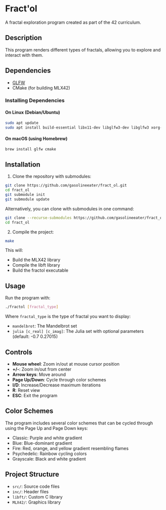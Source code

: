 # Fract'ol

A fractal exploration program created as part of the 42 curriculum.

## Description

This program renders different types of fractals, allowing you to explore and interact with them.

## Dependencies

- [GLFW](https://www.glfw.org/)
- CMake (for building MLX42)

### Installing Dependencies

#### On Linux (Debian/Ubuntu)
```bash
sudo apt update
sudo apt install build-essential libx11-dev libglfw3-dev libglfw3 xorg-dev cmake
```

#### On macOS (using Homebrew)
```bash
brew install glfw cmake
```

## Installation

1. Clone the repository with submodules:
```bash
git clone https://github.com/gasolineeater/fract_ol.git
cd fract_ol
git submodule init
git submodule update
```

Alternatively, you can clone with submodules in one command:
```bash
git clone --recurse-submodules https://github.com/gasolineeater/fract_ol.git
cd fract_ol
```

2. Compile the project:
```bash
make
```

This will:
- Build the MLX42 library
- Compile the libft library
- Build the fractol executable

## Usage

Run the program with:
```bash
./fractol [fractal_type]
```

Where `fractal_type` is the type of fractal you want to display:

- `mandelbrot`: The Mandelbrot set
- `julia [c_real] [c_imag]`: The Julia set with optional parameters (default: -0.7 0.27015)

## Controls

- **Mouse wheel**: Zoom in/out at mouse cursor position
- **+/-**: Zoom in/out from center
- **Arrow keys**: Move around
- **Page Up/Down**: Cycle through color schemes
- **I/D**: Increase/Decrease maximum iterations
- **R**: Reset view
- **ESC**: Exit the program

## Color Schemes

The program includes several color schemes that can be cycled through using the Page Up and Page Down keys:
- Classic: Purple and white gradient
- Blue: Blue-dominant gradient
- Fire: Red, orange, and yellow gradient resembling flames
- Psychedelic: Rainbow cycling colors
- Grayscale: Black and white gradient

## Project Structure

- `src/`: Source code files
- `inc/`: Header files
- `libft/`: Custom C library
- `MLX42/`: Graphics library
